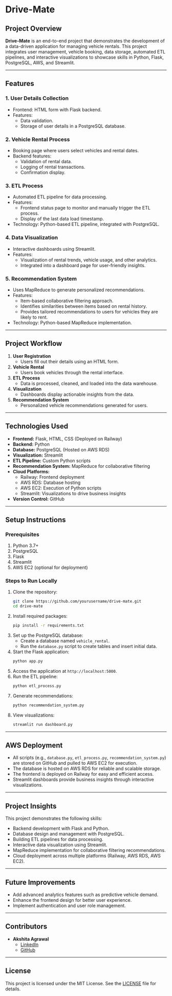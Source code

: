 # Drive-Mate

## Project Overview
**Drive-Mate** is an end-to-end project that demonstrates the development of a data-driven application for managing vehicle rentals. This project integrates user management, vehicle booking, data storage, automated ETL pipelines, and interactive visualizations to showcase skills in Python, Flask, PostgreSQL, AWS, and Streamlit.

---

## Features
### 1. User Details Collection
- Frontend: HTML form with Flask backend.
- Features: 
  - Data validation.
  - Storage of user details in a PostgreSQL database.

### 2. Vehicle Rental Process
- Booking page where users select vehicles and rental dates.
- Backend features:
  - Validation of rental data.
  - Logging of rental transactions.
  - Confirmation display.

### 3. ETL Process
- Automated ETL pipeline for data processing.
- Features:
  - Frontend status page to monitor and manually trigger the ETL process.
  - Display of the last data load timestamp.
- Technology: Python-based ETL pipeline, integrated with PostgreSQL.

### 4. Data Visualization
- Interactive dashboards using Streamlit.
- Features:
  - Visualization of rental trends, vehicle usage, and other analytics.
  - Integrated into a dashboard page for user-friendly insights.

 ### 5. Recommendation System
- Uses MapReduce to generate personalized recommendations.
- Features:
  - Item-based collaborative filtering approach.
  - Identifies similarities between items based on rental history.
  - Provides tailored recommendations to users for vehicles they are likely to rent.
- Technology: Python-based MapReduce implementation.

---

## Project Workflow
1. **User Registration**
    - Users fill out their details using an HTML form.
2. **Vehicle Rental**
    - Users book vehicles through the rental interface.
3. **ETL Process**
    - Data is processed, cleaned, and loaded into the data warehouse.
4. **Visualization**
    - Dashboards display actionable insights from the data.
5. **Recommendation System**
    - Personalized vehicle recommendations generated for users.

---

## Technologies Used
- **Frontend:** Flask, HTML, CSS (Deployed on Railway)
- **Backend:** Python
- **Database:** PostgreSQL (Hosted on AWS RDS)
- **Visualization:** Streamlit
- **ETL Pipeline:** Custom Python scripts
- **Recommendation System:** MapReduce for collaborative filtering
- **Cloud Platforms:**
  - Railway: Frontend deployment
  - AWS RDS: Database hosting
  - AWS EC2: Execution of Python scripts
  - Streamlit: Visualizations to drive business insights
- **Version Control:** GitHub

---

## Setup Instructions
### Prerequisites
1. Python 3.7+
2. PostgreSQL
3. Flask
4. Streamlit
5. AWS EC2 (optional for deployment)

### Steps to Run Locally
1. Clone the repository:
    ```bash
    git clone https://github.com/yourusername/drive-mate.git
    cd drive-mate
    ```
2. Install required packages:
    ```bash
    pip install -r requirements.txt
    ```
3. Set up the PostgreSQL database:
    - Create a database named `vehicle_rental`.
    - Run the `database.py` script to create tables and insert initial data.
4. Start the Flask application:
    ```bash
    python app.py
    ```
5. Access the application at `http://localhost:5000`.
6. Run the ETL pipeline:
    ```bash
    python etl_process.py
    ```
7. Generate recommendations:
    ```bash
    python recommendation_system.py
    ```
8. View visualizations:
    ```bash
    streamlit run dashboard.py
    ```

---

## AWS Deployment
- All scripts (e.g., `database.py`, `etl_process.py`, `recommendation_system.py`) are stored on GitHub and pulled to AWS EC2 for execution.
- The database is hosted on AWS RDS for reliable and scalable storage.
- The frontend is deployed on Railway for easy and efficient access.
- Streamlit dashboards provide business insights through interactive visualizations.

---

## Project Insights
This project demonstrates the following skills:
- Backend development with Flask and Python.
- Database design and management with PostgreSQL.
- Building ETL pipelines for data processing.
- Interactive data visualization using Streamlit.
- MapReduce implementation for collaborative filtering recommendations.
- Cloud deployment across multiple platforms (Railway, AWS RDS, AWS EC2).

---

## Future Improvements
- Add advanced analytics features such as predictive vehicle demand.
- Enhance the frontend design for better user experience.
- Implement authentication and user role management.

---

## Contributors
- **Akshita Agrawal**
  - [LinkedIn](https://linkedin.com/in/akshita-agrawal)
  - [GitHub](https://github.com/akshiitaa2001)

---

## License
This project is licensed under the MIT License. See the [LICENSE](LICENSE) file for details.
